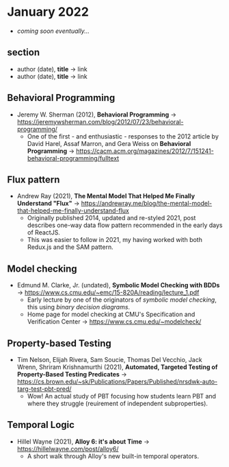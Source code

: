 # January 2022

+ *coming soon eventually...*

## section

+ author (date), **title** &#8594; link
+ author (date), **title** &#8594; link

## Behavioral Programming

+ Jeremy W. Sherman (2012), **Behavioral Programming** &#8594; https://jeremywsherman.com/blog/2012/07/23/behavioral-programming/
  - One of the first - and enthusiastic - responses to the 2012 article by David Harel, Assaf Marron, and Gera Weiss on **Behavioral Programming** &#8594; https://cacm.acm.org/magazines/2012/7/151241-behavioral-programming/fulltext

## Flux pattern

+ Andrew Ray (2021), **The Mental Model That Helped Me Finally Understand "Flux"** &#8594; https://andrewray.me/blog/the-mental-model-that-helped-me-finally-understand-flux
  - Originally published 2014, updated and re-styled 2021, post describes one-way data flow pattern recommended in the early days of ReactJS. 
  - This was easier to follow in 2021, my having worked with both Redux.js and the SAM pattern.

## Model checking

+ Edmund M. Clarke, Jr. (undated), **Symbolic Model Checking with BDDs** &#8594; https://www.cs.cmu.edu/~emc/15-820A/reading/lecture_1.pdf
  - Early lecture by one of the originators of *symbolic model checking*, this using *binary decision diagrams*.
  - Home page for model checking at CMU's Specification and Verification Center &#8594; https://www.cs.cmu.edu/~modelcheck/

## Property-based Testing

+ Tim Nelson, Elijah Rivera, Sam Soucie, Thomas Del Vecchio, Jack Wrenn, Shriram Krishnamurthi (2021), **Automated, Targeted Testing of Property-Based Testing Predicates** &#8594; https://cs.brown.edu/~sk/Publications/Papers/Published/nrsdwk-auto-targ-test-pbt-pred/
  - Wow! An actual study of PBT focusing how students learn PBT and where they struggle (reuirement of independent subproperties).


## Temporal Logic

+ Hillel Wayne (2021), **Alloy 6: it's about Time** &#8594; https://hillelwayne.com/post/alloy6/
  - A short walk through Alloy's new built-in temporal operators.
  
